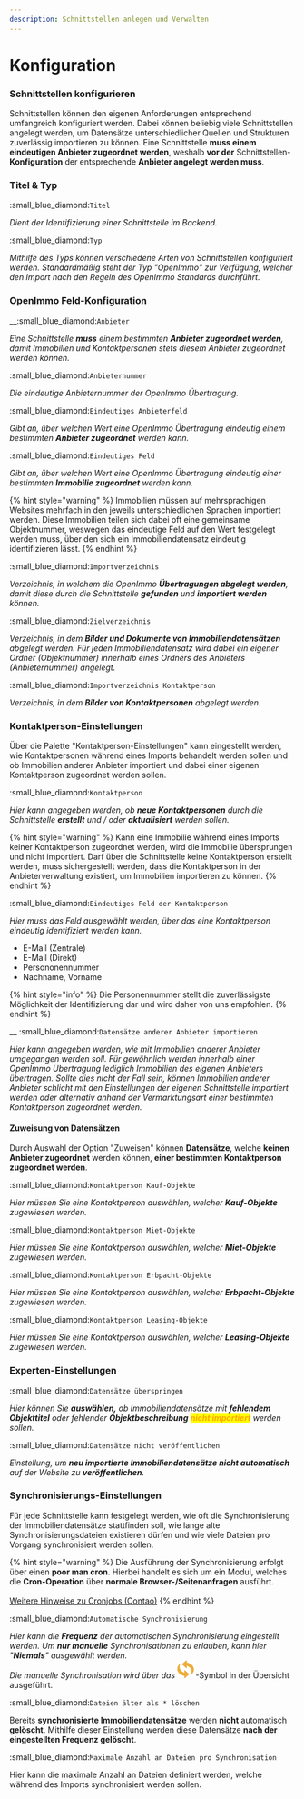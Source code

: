 ```yaml
---
description: Schnittstellen anlegen und Verwalten
---
```


# Konfiguration

### Schnittstellen konfigurieren

Schnittstellen können den eigenen Anforderungen entsprechend umfangreich konfiguriert werden. Dabei können beliebig viele Schnittstellen angelegt werden, um Datensätze unterschiedlicher Quellen und Strukturen zuverlässig importieren zu können. Eine Schnittstelle **muss einem eindeutigen Anbieter zugeordnet werden**, weshalb **vor der** Schnittstellen-**Konfiguration** der entsprechende **Anbieter angelegt werden muss**.

### Titel & Typ

:small\_blue\_diamond:`Titel`

_Dient der Identifizierung einer Schnittstelle im Backend._

:small\_blue\_diamond:`Typ`

_Mithilfe des Typs können verschiedene Arten von Schnittstellen konfiguriert werden. Standardmäßig steht der Typ "OpenImmo" zur Verfügung, welcher den Import nach den Regeln des OpenImmo Standards durchführt._

### OpenImmo Feld-Konfiguration

__:small\_blue\_diamond:`Anbieter`

_Eine Schnittstelle **muss** einem bestimmten **Anbieter zugeordnet werden**, damit Immobilien und Kontaktpersonen stets diesem Anbieter zugeordnet werden können._

:small\_blue\_diamond:`Anbieternummer`

_Die eindeutige Anbieternummer der OpenImmo Übertragung._

:small\_blue\_diamond:`Eindeutiges Anbieterfeld`

_Gibt an, über welchen Wert eine OpenImmo Übertragung eindeutig einem bestimmten **Anbieter zugeordnet** werden kann._

:small\_blue\_diamond:`Eindeutiges Feld`

_Gibt an, über welchen Wert eine OpenImmo Übertragung eindeutig einer bestimmten **Immobilie zugeordnet** werden kann._

{% hint style="warning" %}
Immobilien müssen auf mehrsprachigen Websites mehrfach in den jeweils unterschiedlichen Sprachen importiert werden. Diese Immobilien teilen sich dabei oft eine gemeinsame Objektnummer, weswegen das eindeutige Feld auf den Wert festgelegt werden muss, über den sich ein Immobiliendatensatz eindeutig identifizieren lässt.
{% endhint %}

:small\_blue\_diamond:`Importverzeichnis`

_Verzeichnis, in welchem die OpenImmo **Übertragungen abgelegt werden**, damit diese durch die Schnittstelle **gefunden** und **importiert werden** können._

:small\_blue\_diamond:`Zielverzeichnis`

_Verzeichnis, in dem **Bilder und Dokumente von Immobiliendatensätzen** abgelegt werden. Für jeden Immobiliendatensatz wird dabei ein eigener Ordner (Objektnummer) innerhalb eines Ordners des Anbieters (Anbieternummer) angelegt._

:small\_blue\_diamond:`Importverzeichnis Kontaktperson`

_Verzeichnis, in dem **Bilder von Kontaktpersonen** abgelegt werden._

### Kontaktperson-Einstellungen

Über die Palette "Kontaktperson-Einstellungen" kann eingestellt werden, wie Kontaktpersonen während eines Imports behandelt werden sollen und ob Immobilien anderer Anbieter importiert und dabei einer eigenen Kontaktperson zugeordnet werden sollen.

:small\_blue\_diamond:`Kontaktperson`

_Hier kann angegeben werden, ob **neue Kontaktpersonen** durch die Schnittstelle **erstellt** und / oder **aktualisiert** werden sollen._

{% hint style="warning" %}
Kann eine Immobilie während eines Imports keiner Kontaktperson zugeordnet werden, wird die Immobilie übersprungen und nicht importiert. Darf über die Schnittstelle keine Kontaktperson erstellt werden, muss sichergestellt werden, dass die Kontaktperson in der Anbieterverwaltung existiert, um Immobilien importieren zu können.
{% endhint %}

:small\_blue\_diamond:`Eindeutiges Feld der Kontaktperson`

_Hier muss das Feld ausgewählt werden, über das eine Kontaktperson eindeutig identifiziert werden kann._

* E-Mail (Zentrale)
* E-Mail (Direkt)
* Persononennummer
* Nachname, Vorname

{% hint style="info" %}
Die Personennummer stellt die zuverlässigste Möglichkeit der Identifizierung dar und wird daher von uns empfohlen.
{% endhint %}

&#x20;__ :small\_blue\_diamond:`Datensätze anderer Anbieter importieren`

_Hier kann angegeben werden, wie mit Immobilien anderer Anbieter umgegangen werden soll. Für gewöhnlich werden innerhalb einer OpenImmo Übertragung lediglich Immobilien des eigenen Anbieters übertragen. Sollte dies nicht der Fall sein, können Immobilien anderer Anbieter schlicht mit den Einstellungen der eigenen Schnittstelle importiert werden oder alternativ anhand der Vermarktungsart einer bestimmten Kontaktperson zugeordnet werden._

#### Zuweisung von Datensätzen

Durch Auswahl der Option "Zuweisen" können **Datensätze**, welche **keinen Anbieter zugeordnet** werden können, **einer bestimmten Kontaktperson zugeordnet werden**.

:small\_blue\_diamond:`Kontaktperson Kauf-Objekte`

_Hier müssen Sie eine Kontaktperson auswählen, welcher **Kauf-Objekte** zugewiesen werden._

:small\_blue\_diamond:`Kontaktperson Miet-Objekte`

_Hier müssen Sie eine Kontaktperson auswählen, welcher **Miet-Objekte** zugewiesen werden._

:small\_blue\_diamond:`Kontaktperson Erbpacht-Objekte`

_Hier müssen Sie eine Kontaktperson auswählen, welcher **Erbpacht-Objekte** zugewiesen werden._

:small\_blue\_diamond:`Kontaktperson Leasing-Objekte`

_Hier müssen Sie eine Kontaktperson auswählen, welcher **Leasing-Objekte** zugewiesen werden._

### Experten-Einstellungen

:small\_blue\_diamond:`Datensätze überspringen`

_Hier können Sie **auswählen,** ob Immobiliendatensätze mit **fehlendem Objekttitel** oder fehlender **Objektbeschreibung**  <mark style="color:orange;">**nicht importiert**</mark> werden sollen._

:small\_blue\_diamond:`Datensätze nicht veröffentlichen`

_Einstellung, um **neu importierte Immobiliendatensätze nicht automatisch** auf der Website zu **veröffentlichen**._

### Synchronisierungs-Einstellungen

Für jede Schnittstelle kann festgelegt werden, wie oft die Synchronisierung der Immobiliendatensätze stattfinden soll, wie lange alte Synchronisierungsdateien existieren dürfen und wie viele Dateien pro Vorgang synchronisiert werden sollen.

{% hint style="warning" %}
Die Ausführung der Synchronisierung erfolgt über einen **poor man cron**. Hierbei handelt es sich um ein Modul, welches die **Cron-Operation** über **normale Browser-/Seitenanfragen** ausführt.\
\
[Weitere Hinweise zu Cronjobs (Contao)](https://docs.contao.org/manual/de/system/einstellungen/#cronjob-einstellungen)
{% endhint %}

:small\_blue\_diamond:`Automatische Synchronisierung`

_Hier kann die **Frequenz** der automatischen Synchronisierung eingestellt werden. Um **nur manuelle** Synchronisationen zu erlauben, kann hier "**Niemals**" ausgewählt werden._\
_Die manuelle Synchronisation wird über das_ ![](../../../.gitbook/assets/sync.svg)-Symbol in der Übersicht ausgeführt.

:small\_blue\_diamond:`Dateien älter als * löschen`

Bereits **synchronisierte Immobiliendatensätze** werden **nicht** automatisch **gelöscht**. Mithilfe dieser Einstellung werden diese Datensätze **nach der eingestellten Frequenz gelöscht**.

:small\_blue\_diamond:`Maximale Anzahl an Dateien pro Synchronisation`

Hier kann die maximale Anzahl an Dateien definiert werden, welche während des Imports synchronisiert werden sollen.
